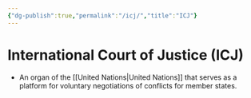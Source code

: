 ```yaml
---
{"dg-publish":true,"permalink":"/icj/","title":"ICJ"}
---
```


# International Court of Justice (ICJ)

- An organ of the [[United Nations\|United Nations]] that serves as a platform for voluntary negotiations of conflicts for member states.